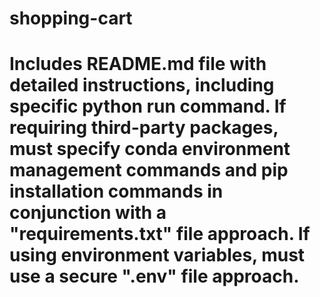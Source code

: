 # shopping-cart

# 	Includes README.md file with detailed instructions, including specific python run command. If requiring third-party packages, must specify conda environment management commands and pip installation commands in conjunction with a "requirements.txt" file approach. If using environment variables, must use a secure ".env" file approach.